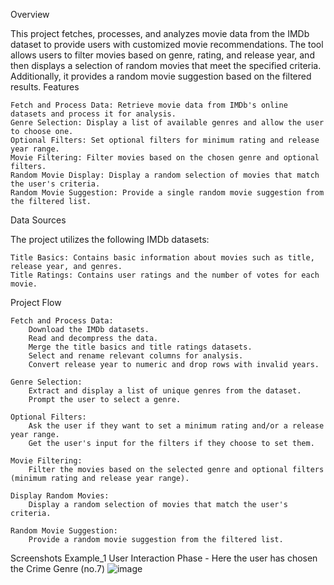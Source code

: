 Overview

This project fetches, processes, and analyzes movie data from the IMDb dataset to provide users with customized movie recommendations. The tool allows users to filter movies based on genre, rating, and release year, and then displays a selection of random movies that meet the specified criteria. Additionally, it provides a random movie suggestion based on the filtered results.
Features

    Fetch and Process Data: Retrieve movie data from IMDb's online datasets and process it for analysis.
    Genre Selection: Display a list of available genres and allow the user to choose one.
    Optional Filters: Set optional filters for minimum rating and release year range.
    Movie Filtering: Filter movies based on the chosen genre and optional filters.
    Random Movie Display: Display a random selection of movies that match the user's criteria.
    Random Movie Suggestion: Provide a single random movie suggestion from the filtered list.

Data Sources

The project utilizes the following IMDb datasets:

    Title Basics: Contains basic information about movies such as title, release year, and genres.
    Title Ratings: Contains user ratings and the number of votes for each movie.

Project Flow

    Fetch and Process Data:
        Download the IMDb datasets.
        Read and decompress the data.
        Merge the title basics and title ratings datasets.
        Select and rename relevant columns for analysis.
        Convert release year to numeric and drop rows with invalid years.

    Genre Selection:
        Extract and display a list of unique genres from the dataset.
        Prompt the user to select a genre.

    Optional Filters:
        Ask the user if they want to set a minimum rating and/or a release year range.
        Get the user's input for the filters if they choose to set them.

    Movie Filtering:
        Filter the movies based on the selected genre and optional filters (minimum rating and release year range).

    Display Random Movies:
        Display a random selection of movies that match the user's criteria.

    Random Movie Suggestion:
        Provide a random movie suggestion from the filtered list.


Screenshots Example_1 User Interaction Phase - Here the user has chosen the Crime Genre (no.7)
![image](https://github.com/user-attachments/assets/6ac38d90-ae3d-4e8b-9e49-5ad45ce73c60)
